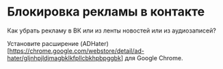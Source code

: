 # Блокировка рекламы в контакте

Как убрать рекламу в ВК или из ленты новостей или из аудиозаписей?

Установите расширение (ADHater)[https://chrome.google.com/webstore/detail/ad-hater/gljnhpjldjmagbklkfpllcbkhpbpggbk] для Google Chrome.

